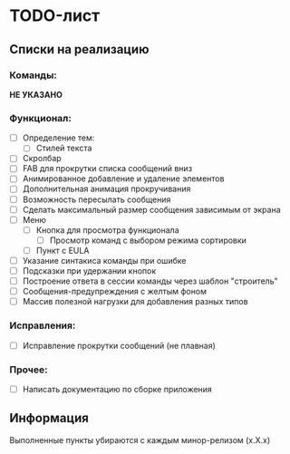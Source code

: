 # TODO-лист

## Списки на реализацию

### Команды:

__НЕ УКАЗАНО__

### Функционал:

- [ ] Определение тем:
  - [ ] Стилей текста
- [ ] Скролбар
- [ ] FAB для прокрутки списка сообщений вниз
- [ ] Анимированное добавление и удаление элементов
- [ ] Дополнительная анимация прокручивания
- [ ] Возможность пересылать сообщения
- [ ] Сделать максимальный размер сообщения зависимым от экрана
- [ ] Меню
  - [ ] Кнопка для просмотра функционала
    - [ ] Просмотр команд с выбором режима сортировки
  - [ ] Пункт с EULA
- [ ] Указание синтакиса команды при ошибке
- [ ] Подсказки при удержании кнопок
- [ ] Построение ответа в сессии команды через шаблон "строитель"
- [ ] Сообщения-предупреждения с желтым фоном
- [ ] Массив полезной нагрузки для добавления разных типов

### Исправления:

- [ ] Исправление прокрутки сообщений (не плавная)

### Прочее:

- [ ] Написать документацию по сборке приложения

## Информация

Выполненные пункты убираются с каждым минор-релизом (x.X.x)